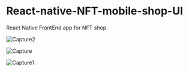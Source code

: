 # React-native-NFT-mobile-shop-UI
React Native FrontEnd app for NFT shop.

![Capture2](https://user-images.githubusercontent.com/105017037/212478876-306e56cb-865e-4ddb-bd61-053ec85b08c6.PNG)


![Capture](https://user-images.githubusercontent.com/105017037/212478883-412d1f79-148d-4fb3-a310-5003b5095655.PNG)


![Capture1](https://user-images.githubusercontent.com/105017037/212478888-c4f8babf-9a4a-409e-bcd8-868aca2b70a1.PNG)
